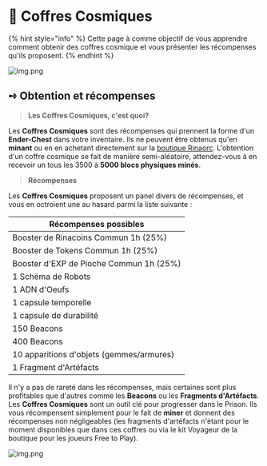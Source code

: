 # 🎰 Coffres Cosmiques

{% hint style="info" %}
Cette page à comme objectif de vous apprendre comment obtenir des coffres cosmique et vous présenter les récompenses qu'ils proposent.
{% endhint %}

![img.png](../ressources/coffre\_cosmique2.png)

## **➺** Obtention et récompenses

> **Les Coffres Cosmiques, c'est quoi?**

Les **Coffres Cosmiques** sont des récompenses qui prennent la forme d'un **Ender-Chest** dans votre inventaire. Ils ne peuvent être obtenus qu'en **minant** ou en en achetant directement sur la [boutique Rinaorc](https://store.rinaorc.com/). L'obtention d'un coffre cosmique se fait de manière semi-aléatoire, attendez-vous à en recevoir un tous les 3500 à **5000 blocs physiques minés**.

> **Récompenses**

Les **Coffres Cosmiques** proposent un panel divers de récompenses, et vous en octroient une au hasard parmi la liste suivante :

| Récompenses possibles                    |
| ---------------------------------------- |
| Booster de Rinacoins Commun 1h (25%)     |
| Booster de Tokens Commun 1h (25%)        |
| Booster d'EXP de Pioche Commun 1h (25%)  |
| 1 Schéma de Robots                       |
| 1 ADN d'Oeufs                            |
| 1 capsule temporelle                     |
| 1 capsule de durabilité                  |
| 150 Beacons                              |
| 400 Beacons                              |
| 10 apparitions d'objets (gemmes/armures) |
| 1 Fragment d'Artéfacts                   |

Il n'y a pas de rareté dans les récompenses, mais certaines sont plus profitables que d'autres comme les **Beacons** ou les **Fragments d'Artéfacts**. Les **Coffres Cosmiques** sont un outil clé pour progresser dans le Prison. Ils vous récompensent simplement pour le fait de **miner** et donnent des récompenses non négligeables (les fragments d'artéfacts n'étant pour le moment disponibles que dans ces coffres ou via le kit Voyageur de la boutique pour les joueurs Free to Play).

![img.png](../ressources/ouverture\_coffres.gif)
